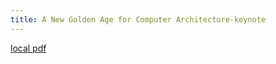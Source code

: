 ```yaml
---
title: A New Golden Age for Computer Architecture-keynote
---
```


[local pdf](../../../pdfs/A%20New%20Golden%20Age%20for%20Computer%20Architecture-keynote.pdf)